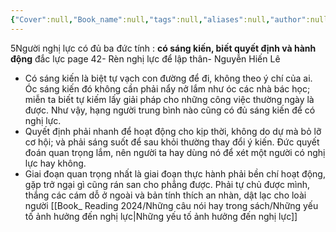 ```yaml
---
{"Cover":null,"Book_name":null,"tags":null,"aliases":null,"author":null,"link":null,"dg-publish":true,"permalink":"/Book_ Reading 2024/Những câu nói hay trong sách/Người nghị lực/","dgPassFrontmatter":true,"noteIcon":"2","created":"2023-12-15T06:59:27.583+07:00","updated":"2023-12-21T17:56:41.000+07:00"}
---
```


5Người nghị lực có đủ ba đức tính : **có sáng kiến, biết quyết định và hành động** đắc lực 
page 42- Rèn nghị lực để lập thân- Nguyễn Hiến Lê

- Có sáng kiến là biệt tự vạch con đường để đi, không theo ý chí của ai. Óc sáng kiến đó không cần phải nẩy nở lắm như óc các nhà bác học; miễn ta biết tự kiếm lấy giải pháp cho những công việc thường ngày là được. Như vậy, hạng người trung bình nào cũng có đủ sáng kiến để có nghị lực.
- Quyết định phải nhanh để hoạt động cho kịp thời, không do dự mà bỏ lỡ cơ hội; và phải sáng suốt để sau khỏi thường thay đổi ý kiến. Đức quyết đoán quan trọng lắm, nên người ta hay dùng nó để xét một người có nghị lực hay không.
- Giai đoạn quan trọng nhất là giai đoạn thực hành phải bền chí hoạt động, gặp trở ngại gì cũng rán san cho phẳng được. Phải tự chủ được mình, thắng các cám dỗ ở ngoài và bản tính thích an nhàn, dật lạc cho loài người
[[Book_ Reading 2024/Những câu nói hay trong sách/Những yếu tố ảnh hưởng đến nghị lực\|Những yếu tố ảnh hưởng đến nghị lực]]